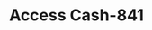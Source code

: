 ---
f_zip-code: 70056
f_state-code: LA
title: Access Cash-841
f_phone: 504-392-8461
f_city-only: Terrytown
f_address: 2701 Belle Chasse Highway Terrytown
f_location-unique-id: '841'
slug: access-cash-841
updated-on: '2024-05-30T13:46:58.046Z'
created-on: '2024-05-30T13:36:59.803Z'
published-on: '2024-05-30T13:54:32.469Z'
f_city-state: cms/city/terrytown-la.md
f_company: cms/company/access-cash.md
f_state: cms/state/louisiana.md
layout: '[payday-loan].html'
tags: payday-loan
---